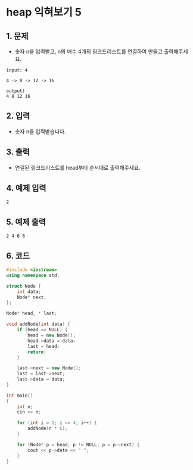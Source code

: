 # heap 익혀보기 5

## 1. 문제
- 숫자 n을 입력받고, n의 배수 4개의 링크드리스트를 연결하여 만들고 출력해주세요.

```
input: 4

4 -> 8 -> 12 -> 16

output)
4 8 12 16
```

## 2. 입력
- 숫자 n을 입력받습니다.

## 3. 출력
- 연결된 링크드리스트를 head부터 순서대로 출력해주세요.

## 4. 예제 입력
```
2
```

## 5. 예제 출력
```
2 4 6 8
```

## 6. 코드
```c++
#include <iostream>
using namespace std;

struct Node {
    int data;
    Node* next;
};

Node* head, * last;

void addNode(int data) {
    if (head == NULL) {
        head = new Node();
        head->data = data;
        last = head;
        return;
    }

    last->next = new Node();
    last = last->next;
    last->data = data;
}

int main()
{
    int n;
    cin >> n;

    for (int i = 1; i <= 4; i++) {
        addNode(n * i);
    }

    for (Node* p = head; p != NULL; p = p->next) {
        cout << p->data << " ";
    }
}
```
